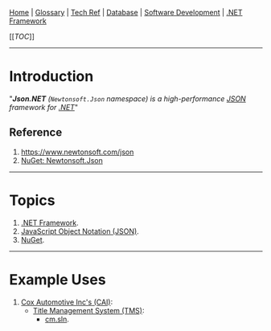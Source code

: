 [Home](/Slalom-LLC/Slalom-Consulting) | [Glossary](/Glossary) | [Tech Ref](/Tech-Ref) | [Database](/Tech-Ref/Software-Development/Database) | [Software Development](/Tech-Ref/Software-Development) | [.NET Framework](/Tech-Ref/Software-Development/NET-Framework)

[[_TOC_]]

---
# Introduction
"_***Json.NET*** (`Newtonsoft.Json` namespace) is a high-performance [JSON](/Tech-Ref/Software-Development/JSON-\(JavaScript-Object-Notation\)) framework for [.NET](/Tech-Ref/Software-Development/NET-Framework)_"

## Reference
1. https://www.newtonsoft.com/json
1. [NuGet: Newtonsoft.Json](https://www.nuget.org/packages/Newtonsoft.Json/)

---
# Topics
1. [.NET Framework](/Tech-Ref/Software-Development/NET-Framework).
1. [JavaScript Object Notation (JSON)](/Tech-Ref/Software-Development/JSON-\(JavaScript-Object-Notation\)).
1. [NuGet](/Tech-Ref/Microsoft/Microsoft-Windows/NuGet).

---
# Example Uses
1. [Cox Automotive Inc's (CAI)](/Clients/CAI-\(Cox-Automotive-Inc\)):
   - [Title Management System (TMS)](/Clients/CAI-\(Cox-Automotive-Inc\)/Infrastructure-\(CAI\)/Systems-and-Services-\(CAI\)/TMS):
      - [cm.sln](/Clients/CAI-\(Cox-Automotive-Inc\)/Infrastructure-\(CAI\)/Systems-and-Services-\(CAI\)/TMS/cm.sln#third-party-components).
